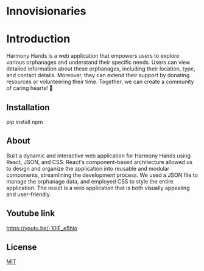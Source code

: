 # Innovisionaries
# Introduction
Harmony Hands is a web application that empowers users to explore various orphanages and understand their specific needs. Users can view detailed information about these orphanages, including their location, type, and contact details. Moreover, they can extend their support by donating resources or volunteering their time. Together, we can create a community of caring hearts! 💓


## Installation

pip install npm



## About

Built a dynamic and interactive web application for Harmony Hands using React, JSON, and CSS.
React's component-based architecture allowed us to design and organize the application into reusable and modular components, streamlining the development process.
We used a JSON file to manage the orphanage data, and employed CSS to style the entire application.
The result is a web application that is both visually appealing and user-friendly.

## Youtube link
https://youtu.be/-10lE_e5hlo

## License

[MIT](https://choosealicense.com/licenses/mit/)
